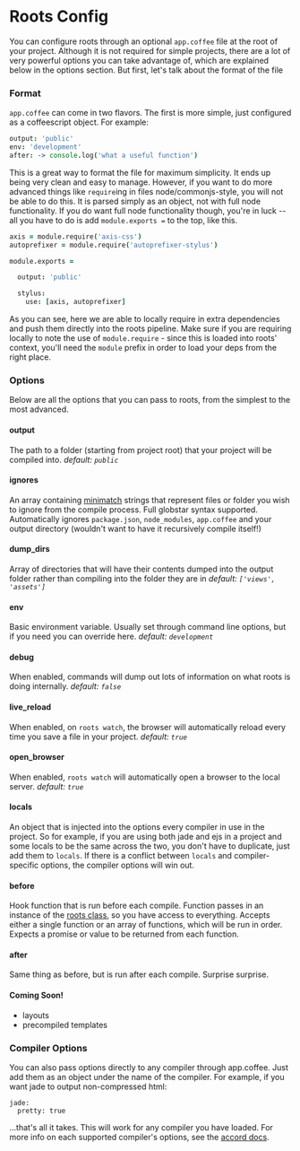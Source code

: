 Roots Config
============

You can configure roots through an optional `app.coffee` file at the root of your project. Although it is not required for simple projects, there are a lot of very powerful options you can take advantage of, which are explained below in the options section. But first, let's talk about the format of the file

### Format

`app.coffee` can come in two flavors. The first is more simple, just configured as a coffeescript object. For example:

```coffee
output: 'public'
env: 'development'
after: -> console.log('what a useful function')
```

This is a great way to format the file for maximum simplicity. It ends up being very clean and easy to manage. However, if you want to do more advanced things like `require`ing in files node/commonjs-style, you will not be able to do this. It is parsed simply as an object, not with full node functionality. If you do want full node functionality though, you're in luck -- all you have to do is add `module.exports =` to the top, like this.

```coffee
axis = module.require('axis-css')
autoprefixer = module.require('autoprefixer-stylus')

module.exports =

  output: 'public'

  stylus:
    use: [axis, autoprefixer]
```

As you can see, here we are able to locally require in extra dependencies and push them directly into the roots pipeline. Make sure if you are requiring locally to note the use of `module.require` - since this is loaded into roots' context, you'll need the `module` prefix in order to load your deps from the right place.

### Options

Below are all the options that you can pass to roots, from the simplest to the most advanced.

#### output
The path to a folder (starting from project root) that your project will be compiled into.
_default: `public`_

#### ignores
An array containing [minimatch](https://github.com/isaacs/minimatch) strings that represent files or folder you wish to ignore from the compile process. Full globstar syntax supported. Automatically ignores `package.json`, `node_modules`, `app.coffee` and your output directory (wouldn't want to have it recursively compile itself!)

#### dump_dirs
Array of directories that will have their contents dumped into the output folder rather than compiling into the folder they are in
_default: `['views', 'assets']`_

#### env
Basic environment variable. Usually set through command line options, but if you need you can override here.
_default: `development`_

#### debug
When enabled, commands will dump out lots of information on what roots is doing internally.
_default: `false`_

#### live_reload
When enabled, on `roots watch`, the browser will automatically reload every time you save a file in your project.
_default: `true`_

#### open_browser
When enabled, `roots watch` will automatically open a browser to the local server.
_default: `true`_

#### locals
An object that is injected into the options every compiler in use in the project. So for example, if you are using both jade and ejs in a project and some locals to be the same across the two, you don't have to duplicate, just add them to `locals`. If there is a conflict between `locals` and compiler-specific options, the compiler options will win out.

#### before
Hook function that is run before each compile. Function passes in an instance of the [roots class](../lib/index.coffee), so you have access to everything. Accepts either a single function or an array of functions, which will be run in order. Expects a promise or value to be returned from each function.

#### after
Same thing as before, but is run after each compile. Surprise surprise.

#### Coming Soon!
- layouts
- precompiled templates

### Compiler Options

You can also pass options directly to any compiler through app.coffee. Just add them as an object under the name of the compiler. For example, if you want jade to output non-compressed html:

```
jade:
  pretty: true
```

...that's all it takes. This will work for any compiler you have loaded. For more info on each supported compiler's options, see the [accord docs](https://github.com/jenius/accord/tree/master/docs).
